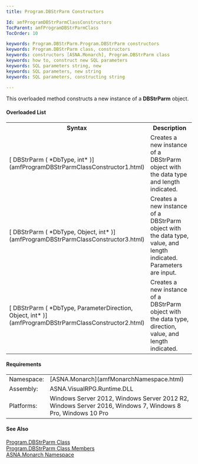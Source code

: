 ```yaml
---
title: Program.DBStrParm Constructors

Id: amfProgramDBStrParmClassConstructors
TocParent: amfProgramDBStrParmClass
TocOrder: 10

keywords: Program.DBStrParm.Program.DBStrParm constructors
keywords: Program.DBStrParm class, constructors
keywords: constructors [ASNA.Monarch], Program.DBStrParm class
keywords: how to, construct new SQL parameters
keywords: SQL parameters string, new
keywords: SQL parameters, new string
keywords: SQL parameters, constructing string

---
```


This overloaded method constructs a new instance of a **DBStrParm** object.

#### Overloaded List
<table class="mytable" cellspacing="0" cellpadding="4" width="90%">
          <colgroup>
            <col width="50%" />
            <col width="50%" />
          </colgroup>
          <tr>
            <th>Syntax</th>
            <th>Description</th>
          </tr>
          <tr>
            <td>[
            DBStrParm ( *DbType, int* )](amfProgramDBStrParmClassConstructor1.html)
            </td>
            <td>Creates a new instance of a
          DBStrParm object with the data type
          and length indicated.</td>
          </tr>
          <tr>
            <td>[
            DBStrParm ( *DbType, Object, int* )](amfProgramDBStrParmClassConstructor3.html)
            </td>
            <td>Creates a new instance of a
          DBStrParm object with the data type, value, and
          length indicated.  Parameters are input.</td>
          </tr>
          <tr>
            <td>[
            DBStrParm ( *DbType, ParameterDirection, Object, int* )](amfProgramDBStrParmClassConstructor2.html)
            </td>
            <td>Creates a new instance of a
          DBStrParm object with the data type,
          direction, value, and length indicated.</td>
          </tr>
</table>

<!-- start -->

#### Requirements
<table class="dttable" cellspacing="0" cellpadding="4" width="60%">
           <colgroup>
            <col width="15%" style="font-weight:bold" />
            <col width="85%" />
          </colgroup>
          <tr>
            <td>Namespace:</td>
            <td>[ASNA.Monarch](amfMonarchNamespace.html)</td>
          </tr>
          <tr>
            <td>Assembly:</td>
            <td>ASNA.VisualRPG.Runtime.DLL</td>
          </tr>
         <tr>
            <td>Platforms:</td>
            <td> Windows Server 2012, Windows Server 2012 R2, Windows Server 2016, Windows 7, Windows 8 Pro, Windows 10 Pro</td>
         </tr>
</table>

<!-- end -->

#### See Also
[Program.DBStrParm Class](amfProgramDBStrParmClass.html)<br />[ Program.DBStrParm Class Members](amfProgramDBStrParmClassMembers.html)<br />[ASNA.Monarch Namespace](amfMonarchNamespace.html) 
